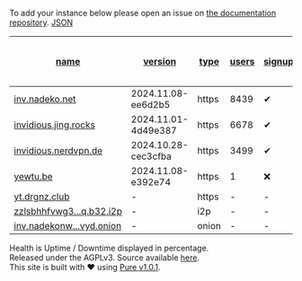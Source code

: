 To add your instance below please open an issue on [the documentation repository](https://github.com/iv-org/documentation/). [JSON](https://invidious.tiekoetter.com/instances.json?pretty=1&sort_by=type,users)

| [name](https://invidious.tiekoetter.com/?sort_by=name) | [version](https://invidious.tiekoetter.com/?sort_by=version) | [type](https://invidious.tiekoetter.com/?sort_by=type) | [users](https://invidious.tiekoetter.com/?sort_by=users) | [signup](https://invidious.tiekoetter.com/?sort_by=signup) | [location](https://invidious.tiekoetter.com/?sort_by=location) | [healthUptime / Downtime displayed in percentage](https://invidious.tiekoetter.com/?sort_by=health) | [cors](https://invidious.tiekoetter.com/?sort_by=cors) | [api](https://invidious.tiekoetter.com/?sort_by=api) |
| --- | --- | --- | --- | --- | --- | --- | --- | --- |
| [inv.nadeko.net](https://inv.nadeko.net/) | 2024.11.08-ee6d2b5 | https | 8439 | ✔   | 🇨🇱 CL | [98.924](https://updown.io/sesu) | ❌   | ✔   |
| [invidious.jing.rocks](https://invidious.jing.rocks/) | 2024.11.01-4d49e387 | https | 6678 | ✔   | 🇯🇵 JP | [99.616](https://updown.io/cfds) | ✔   | ✔   |
| [invidious.nerdvpn.de](https://invidious.nerdvpn.de/) | 2024.10.28-cec3cfba | https | 3499 | ✔   | 🇺🇦 UA | [99.978](https://updown.io/oo85) | ✔   | ✔   |
| [yewtu.be](https://yewtu.be/) | 2024.11.08-e392e74 | https | 1   | ❌   | 🇩🇪 DE | [99.978](https://updown.io/0h16) | ❌   | ❌   |
| [yt.drgnz.club](https://yt.drgnz.club/) | \-  | https | \-  | \-  | 🇨🇿 CZ | [32.997](https://updown.io/gqfo) | \-  | \-  |
| [zzlsbhhfvwg3...q.b32.i2p](http://zzlsbhhfvwg3oh36tcvx4r7n6jrw7zibvyvfxqlodcwn3mfrvzuq.b32.i2p/) | \-  | i2p | \-  | \-  | 🇨🇱 CL | [\-](https://updown.io/p/resvf) | \-  | \-  |
| [inv.nadekonw...vyd.onion](http://inv.nadekonw7plitnjuawu6ytjsl7jlglk2t6pyq6eftptmiv3dvqndwvyd.onion/) | \-  | onion | \-  | \-  | 🇨🇱 CL | [\-](https://updown.io/p/resvf) | \-  | \-  |

Health is Uptime / Downtime displayed in percentage.  
Released under the AGPLv3. Source available [here](https://github.com/iv-org/instances.invidio.us).  
This site is built with ❤️ using [Pure v1.0.1](https://purecss.io/).